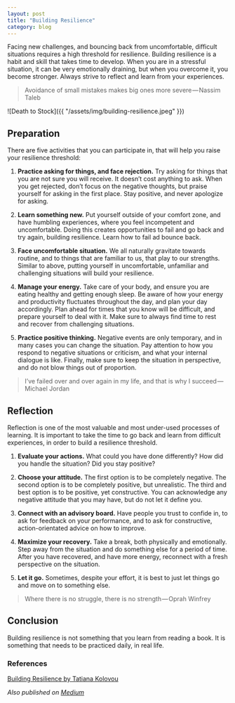 ```yaml
---
layout: post
title: "Building Resilience"
category: blog
---
```


Facing new challenges, and bouncing back from uncomfortable, difficult situations requires a high threshold for resilience. Building resilience is a habit and skill that takes time to develop. When you are in a stressful situation, it can be very emotionally draining, but when you overcome it, you become stronger. Always strive to reflect and learn from your experiences.

> Avoidance of small mistakes makes big ones more severe — Nassim Taleb

![Death to Stock]({{ "/assets/img/building-resilience.jpeg" }})

## Preparation

There are five activities that you can participate in, that will help you raise your resilience threshold:

1. **Practice asking for things, and face rejection.** Try asking for things that you are not sure you will receive. It doesn’t cost anything to ask. When you get rejected, don’t focus on the negative thoughts, but praise yourself for asking in the first place. Stay positive, and never apologize for asking.

2. **Learn something new.** Put yourself outside of your comfort zone, and have humbling experiences, where you feel incompetent and uncomfortable. Doing this creates opportunities to fail and go back and try again, building resilience. Learn how to fail ad bounce back.

3. **Face uncomfortable situation.** We all naturally gravitate towards routine, and to things that are familiar to us, that play to our strengths. Similar to above, putting yourself in uncomfortable, unfamiliar and challenging situations will build your resilience.

4. **Manage your energy.** Take care of your body, and ensure you are eating healthy and getting enough sleep. Be aware of how your energy and productivity fluctuates throughout the day, and plan your day accordingly. Plan ahead for times that you know will be difficult, and prepare yourself to deal with it. Make sure to always find time to rest and recover from challenging situations.

5. **Practice positive thinking.** Negative events are only temporary, and in many cases you can change the situation. Pay attention to how you respond to negative situations or criticism, and what your internal dialogue is like. Finally, make sure to keep the situation in perspective, and do not blow things out of proportion.

> I’ve failed over and over again in my life, and that is why I succeed — Michael Jordan

## Reflection

Reflection is one of the most valuable and most under-used processes of learning. It is important to take the time to go back and learn from difficult experiences, in order to build a resilience threshold.

1. **Evaluate your actions.** What could you have done differently? How did you handle the situation? Did you stay positive?

2. **Choose your attitude.** The first option is to be completely negative. The second option is to be completely positive, but unrealistic. The third and best option is to be positive, yet constructive. You can acknowledge any negative attitude that you may have, but do not let it define you.

3. **Connect with an advisory board.** Have people you trust to confide in, to ask for feedback on your performance, and to ask for constructive, action-orientated advice on how to improve.

4. **Maximize your recovery.** Take a break, both physically and emotionally. Step away from the situation and do something else for a period of time. After you have recovered, and have more energy, reconnect with a fresh perspective on the situation.

5. **Let it go.** Sometimes, despite your effort, it is best to just let things go and move on to something else.

> Where there is no struggle, there is no strength — Oprah Winfrey

## Conclusion

Building resilience is not something that you learn from reading a book. It is something that needs to be practiced daily, in real life.

### References

[Building Resilience by Tatiana Kolovou](https://www.lynda.com/Leadership-Management-tutorials/Building-Resilience/170777-2.html)

*Also published on [Medium](https://medium.com/@LeNPaul/building-resilience-8a1e058d2294)*
